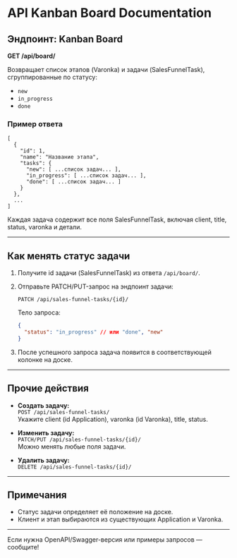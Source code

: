 # API Kanban Board Documentation

## Эндпоинт: Kanban Board

**GET /api/board/**

Возвращает список этапов (Varonka) и задачи (SalesFunnelTask), сгруппированные по статусу:
- `new`
- `in_progress`
- `done`

### Пример ответа
```
[
  {
    "id": 1,
    "name": "Название этапа",
    "tasks": {
      "new": [ ...список задач... ],
      "in_progress": [ ...список задач... ],
      "done": [ ...список задач... ]
    }
  },
  ...
]
```

Каждая задача содержит все поля SalesFunnelTask, включая client, title, status, varonka и детали.

---

## Как менять статус задачи

1. Получите id задачи (SalesFunnelTask) из ответа `/api/board/`.
2. Отправьте PATCH/PUT-запрос на эндпоинт задачи:
   
   `PATCH /api/sales-funnel-tasks/{id}/`
   
   Тело запроса:
   ```json
   {
     "status": "in_progress" // или "done", "new"
   }
   ```
3. После успешного запроса задача появится в соответствующей колонке на доске.

---

## Прочие действия

- **Создать задачу:**  
  `POST /api/sales-funnel-tasks/`  
  Укажите client (id Application), varonka (id Varonka), title, status.

- **Изменить задачу:**  
  `PATCH/PUT /api/sales-funnel-tasks/{id}/`  
  Можно менять любые поля задачи.

- **Удалить задачу:**  
  `DELETE /api/sales-funnel-tasks/{id}/`

---

## Примечания
- Статус задачи определяет её положение на доске.
- Клиент и этап выбираются из существующих Application и Varonka.

---

Если нужна OpenAPI/Swagger-версия или примеры запросов — сообщите!
